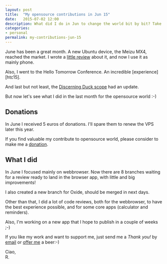 ```yaml
---
layout: post
title:  "My opensource contributions in Jun 15"
date:   2015-07-02 12:00
description: What did I do in Jun to change the world bit by bit? Take a look!
categories:
- personal
permalink: my-contributions-jun-15
---
```


June has been a great month. A new Ubuntu device, the Meizu MX4, reached the
market. I wrote a [little review][mx4] about it, and now I use it as mainly
phone.

Also, I went to the Hello Tomorrow Conference. An incredible
[experience][htc15].

And last but not least, the [Discerning Duck scope][ddg] had an update.

But now let's see what I did in the last month for the opensource world :-)

## Donations

In June I received 5 euros of donations. I'll spare them to renew the VPS later
this year.

If you find valuable my contribute to opensource world, please
consider to make me a [donation][donation].

## What I did

In June I focused mainly on webbrowser. Now there are 8 branches waiting for a
review ready to land in the browser app, with little and big improvements!

I also created a new branch for Oxide, should be merged in next days.

Other than that, I did a lot of code reviews, both for the webbrowser, to have
the best experience possible, and for some core apps (calculator and reminders).

Also, I'm working on a new app that I hope to publish in a couple of weeks ;-)

If you like my work and want to support me, just send me a *Thank you!* by
[email](mailto:riccardo@rpadovani.com) or [offer me][donation] a beer:-)

Ciao,<br/>
R.

[donation]: http://rpadovani.com/donations/
[mx4]: http://rpadovani.com/thoughts-on-arale/
[htc]: http://rpadovani.com/htc-2015/
[ddg]: http://rpadovani.com/ddg-013/
